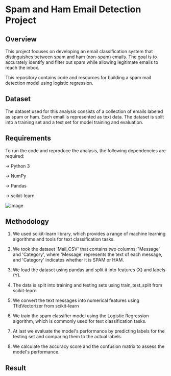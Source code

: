# Spam and Ham Email Detection Project

## Overview
This project focuses on developing an email classification system that distinguishes between spam and ham (non-spam) emails. The goal is to accurately identify and filter out spam while allowing legitimate emails to reach the inbox.

This repository contains code and resources for building a spam mail detection model using logistic regression. 

## Dataset

The dataset used for this analysis consists of a collection of emails labeled as spam or ham. Each email is represented as text data. The dataset is split into a training set and a test set for model training and evaluation.

## Requirements

To run the code and reproduce the analysis, the following dependencies are required:

-> Python 3

-> NumPy

-> Pandas

-> scikit-learn

![image](https://github.com/suryaaaprakash/repository/raw/main/downloads(6).png)





## Methodology

1. We used scikit-learn library, which provides a range of machine learning algorithms and tools for text classification tasks.

2. We took the dataset 'Mail_CSV' that contains two columns: 'Message' and 'Category', where 'Message' represents the text of each message, and 'Category' indicates whether it is SPAM or HAM.

3. We load the dataset using pandas and split it into features (X) and labels (Y).

4. The data is split into training and testing sets using train_test_split from scikit-learn

5. We convert the text messages into numerical features using TfidVectorizer from scikit-learn

6. We train the spam classifier model using the Logistic Regression algorithm, which is commonly used for text classification tasks.

7. At last we evaluate the model's performance by predicting labels for the testing set and comparing them to the actual labels.

8. We calculate the accuracy score and the confusion matrix to assess the model's performance.

## Result
